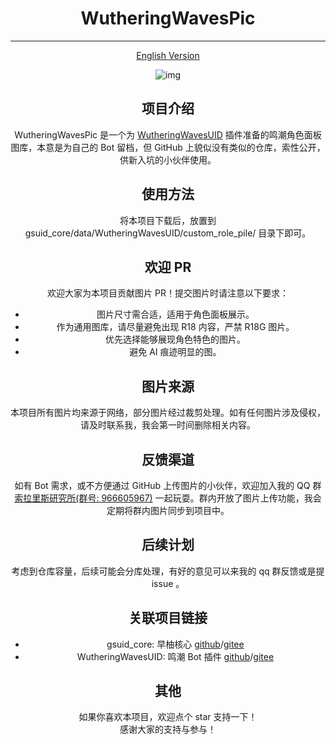 <div align = "center">

# WutheringWavesPic

---

[English Version](README_EN.md)

![img](https://profile-counter.glitch.me/wuthering-waves-pic/count.svg)

## 项目介绍

WutheringWavesPic 是一个为 [WutheringWavesUID](#外部链接) 插件准备的鸣潮角色面板图库，本意是为自己的 Bot 留档，但 GitHub 上貌似没有类似的仓库，索性公开，供新入坑的小伙伴使用。

## 使用方法

将本项目下载后，放置到 gsuid_core/data/WutheringWavesUID/custom_role_pile/ 目录下即可。

## 欢迎 PR

欢迎大家为本项目贡献图片 PR！提交图片时请注意以下要求：

- 图片尺寸需合适，适用于角色面板展示。
- 作为通用图库，请尽量避免出现 R18 内容，严禁 R18G 图片。
- 优先选择能够展现角色特色的图片。
- 避免 AI 痕迹明显的图。

## 图片来源

本项目所有图片均来源于网络，部分图片经过裁剪处理。如有任何图片涉及侵权，请及时联系我，我会第一时间删除相关内容。

## 反馈渠道

如有 Bot 需求，或不方便通过 GitHub 上传图片的小伙伴，欢迎加入我的 QQ 群 [索拉里斯研究所(群号: 966605967)](https://qm.qq.com/q/A4vpkqQH9C) 一起玩耍。群内开放了图片上传功能，我会定期将群内图片同步到项目中。

## 后续计划

考虑到仓库容量，后续可能会分库处理，有好的意见可以来我的 qq 群反馈或是提 issue 。

## 关联项目链接

- gsuid_core: 早柚核心 [github](https://github.com/Genshin-bots/gsuid_core)/[gitee](https://gitee.com/unstartled-crane/gsuid_core)
- WutheringWavesUID: 鸣潮 Bot 插件 [github](https://github.com/tyql688/WutheringWavesUID)/[gitee](https://gitee.com/shen-le/WutheringWavesUID)

## 其他

如果你喜欢本项目，欢迎点个 star 支持一下！  
感谢大家的支持与参与！

</div>